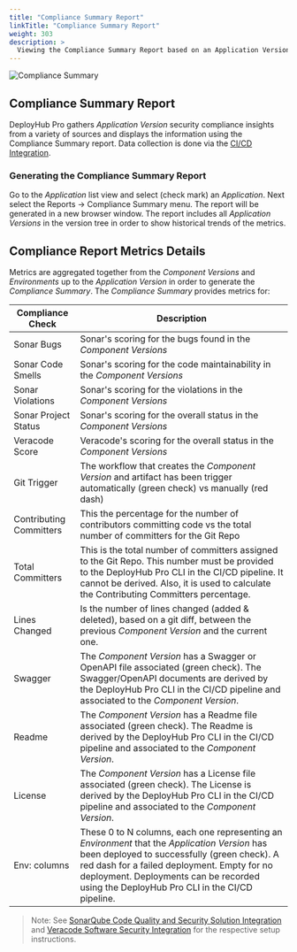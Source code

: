 ```yaml
---
title: "Compliance Summary Report"
linkTitle: "Compliance Summary Report"
weight: 303
description: >
  Viewing the Compliance Summary Report based on an Application Version.
---
```


![Compliance Summary](/userguide/images/compliance-small.png)

## Compliance Summary Report

DeployHub Pro gathers _Application Version_ security compliance insights from a variety of sources and displays the information using the Compliance Summary report.  Data collection is done via the [CI/CD Integration](/guides/userguide/integrations/ci-cd_integrations/).

### Generating the Compliance Summary Report

Go to the _Application_ list view and select (check mark) an _Application_.  Next select the Reports -> Compliance Summary menu.  The report will be generated in a new browser window.  The report includes all _Application Versions_ in the version tree in order to show historical trends of the metrics.

## Compliance Report Metrics Details

Metrics are aggregated together from the _Component Versions_ and _Environments_ up to the _Application Version_ in order to generate the _Compliance Summary_.  The _Compliance Summary_ provides metrics for:

| Compliance Check | Description |
|------------------|-------------|
| Sonar Bugs | Sonar's scoring for the bugs found in the _Component Versions_ |
| Sonar Code Smells | Sonar's scoring for the code maintainability in the _Component Versions_ |
| Sonar Violations | Sonar's scoring for the violations in the _Component Versions_ |
| Sonar Project Status | Sonar's scoring for the overall status in the _Component Versions_ |
| Veracode Score | Veracode's scoring for the overall status in the _Component Versions_ |
| Git Trigger | The workflow that creates the _Component Version_ and artifact has been trigger automatically (green check) vs manually (red dash) |
| Contributing Committers | This the percentage for the number of contributors committing code vs the total number of committers for the Git Repo |
| Total Committers | This is the total number of committers assigned to the Git Repo.  This number must be provided to the DeployHub Pro CLI in the CI/CD pipeline.  It cannot be derived.  Also, it is used to calculate the Contributing Committers percentage. |
| Lines Changed | Is the number of lines changed (added & deleted), based on a git diff, between the previous _Component Version_ and the current one. |
| Swagger | The _Component Version_ has a Swagger or OpenAPI file associated (green check). The Swagger/OpenAPI documents are derived by the DeployHub Pro CLI in the CI/CD pipeline and associated to the _Component Version_. |
| Readme | The _Component Version_ has a Readme file associated (green check). The Readme is derived by the DeployHub Pro CLI in the CI/CD pipeline and associated to the _Component Version_. |
| License | The _Component Version_ has a License file associated (green check). The License is derived by the DeployHub Pro CLI in the CI/CD pipeline and associated to the _Component Version_. |
| Env: columns | These 0 to N columns, each one representing an _Environment_ that the _Application Version_ has been deployed to successfully (green check). A red dash for a failed deployment. Empty for no deployment.  Deployments can be recorded using the DeployHub Pro CLI in the CI/CD pipeline. |

>Note: See [SonarQube Code Quality and Security Solution Integration](/userguide/integrations/sonarqube/) and [Veracode Software Security Integration](/userguide/integrations/veracode/) for the respective setup instructions.


